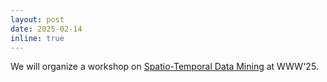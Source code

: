 ```yaml
---
layout: post
date: 2025-02-14
inline: true
---
```

We will organize a workshop on [Spatio-Temporal Data Mining](https://webst2025.netlify.app/) at WWW'25.